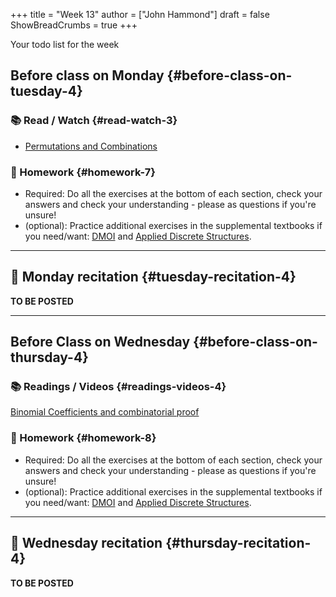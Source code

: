 +++
title = "Week 13"
author = ["John Hammond"]
draft = false
ShowBreadCrumbs = true
+++

Your todo list for the week
<!--more-->


## Before class on Monday {#before-class-on-tuesday-4}


### 📚 Read / Watch {#read-watch-3}

-   [Permutations
    and Combinations](https://www.math.wichita.edu/discrete-book/section-counting-combperm.html)


### 📝 Homework {#homework-7}

-   Required: Do all the exercises at the bottom of each section, check
    your answers and check your understanding - please as questions if
    you're unsure!
-   (optional): Practice additional exercises in the supplemental
    textbooks if you need/want:
    [DMOI](http://discrete.openmathbooks.org/dmoi3/) and
    [Applied
    Discrete Structures](http://faculty.uml.edu/klevasseur/ads/index-ads.html).

---


## 🎥 Monday recitation {#tuesday-recitation-4}

**TO BE POSTED**

---


## Before Class on Wednesday {#before-class-on-thursday-4}


### 📚 Readings / Videos {#readings-videos-4}

[Binomial Coefficients and combinatorial proof](https://www.math.wichita.edu/discrete-book/section-counting-binomial.html)


### 📝 Homework {#homework-8}

-   Required: Do all the exercises at the bottom of each section, check
    your answers and check your understanding - please as questions if
    you're unsure!
-   (optional): Practice additional exercises in the supplemental
    textbooks if you need/want:
    [DMOI](http://discrete.openmathbooks.org/dmoi3/) and
    [Applied
    Discrete Structures](http://faculty.uml.edu/klevasseur/ads/index-ads.html).

---


## 🎥 Wednesday recitation {#thursday-recitation-4}

**TO BE POSTED**
